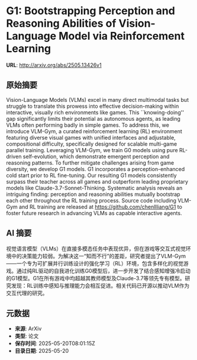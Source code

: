 # G1: Bootstrapping Perception and Reasoning Abilities of Vision-Language Model via Reinforcement Learning

**URL**: http://arxiv.org/abs/2505.13426v1

## 原始摘要

Vision-Language Models (VLMs) excel in many direct multimodal tasks but
struggle to translate this prowess into effective decision-making within
interactive, visually rich environments like games. This ``knowing-doing'' gap
significantly limits their potential as autonomous agents, as leading VLMs
often performing badly in simple games. To address this, we introduce VLM-Gym,
a curated reinforcement learning (RL) environment featuring diverse visual
games with unified interfaces and adjustable, compositional difficulty,
specifically designed for scalable multi-game parallel training. Leveraging
VLM-Gym, we train G0 models using pure RL-driven self-evolution, which
demonstrate emergent perception and reasoning patterns. To further mitigate
challenges arising from game diversity, we develop G1 models. G1 incorporates a
perception-enhanced cold start prior to RL fine-tuning. Our resulting G1 models
consistently surpass their teacher across all games and outperform leading
proprietary models like Claude-3.7-Sonnet-Thinking. Systematic analysis reveals
an intriguing finding: perception and reasoning abilities mutually bootstrap
each other throughout the RL training process. Source code including VLM-Gym
and RL training are released at https://github.com/chenllliang/G1 to foster
future research in advancing VLMs as capable interactive agents.


## AI 摘要

视觉语言模型（VLMs）在直接多模态任务中表现优异，但在游戏等交互式视觉环境中的决策能力较弱。为解决这一“知而不行”的差距，研究者提出了VLM-Gym——一个专为可扩展并行训练设计的强化学习（RL）环境，包含多样化的视觉游戏。通过纯RL驱动的自我进化训练G0模型后，进一步开发了结合感知增强冷启动的G1模型。G1在所有游戏中均超越其教师模型及Claude-3.7等领先专有模型。研究发现：RL训练中感知与推理能力会相互促进。相关代码已开源以推动VLM作为交互代理的研究。

## 元数据

- **来源**: ArXiv
- **类型**: 论文
- **保存时间**: 2025-05-20T08:01:15Z
- **目录日期**: 2025-05-20
